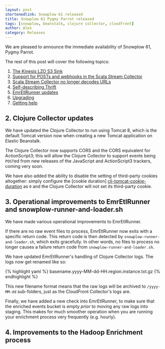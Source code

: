 ```yaml
---
layout: post
shortenedlink: Snowplow 61 released
title: Snowplow 61 Pygmy Parrot released
tags: [snowplow, beanstalk, clojure collector, cloudfront]
author: Alex
category: Releases
---
```


We are pleased to announce the immediate availability of Snowplow 61, Pygmy Parrot.



The rest of this post will cover the following topics:

1. [The Kinesis LZO S3 Sink](/blog/2015/02/03/snowplow-60-bee-hummingbird-released/#s3-sink)
2. [Support for POSTs and webhooks in the Scala Stream Collector](/blog/2015/02/03/snowplow-60-bee-hummingbird-released/#ssc)
3. [Scala Stream Collector no longer decodes URLs](/blog/2015/02/03/snowplow-60-bee-hummingbird-released/#url-decoding)
4. [Self-describing Thrift](/blog/2015/02/03/snowplow-60-bee-hummingbird-released/#thrift)
5. [EmrEtlRunner updates](/blog/2015/02/03/snowplow-60-bee-hummingbird-released/#emretlrunner-updates)
6. [Upgrading](/blog/2015/02/03/snowplow-60-bee-hummingbird-released/#upgrading)
7. [Getting help](/blog/2015/02/03/snowplow-60-bee-hummingbird-released/#help)

<!--more-->

<h2><a name="clj-collector-updates">2. Clojure Collector updates</a></h2>

We have updated the Clojure Collector to run using Tomcat 8, which is the default Tomcat version now when creating a new Tomcat application on Elastic Beanstalk.

The Clojure Collector now supports CORS and the CORS equivalent for ActionScript3; this will allow the Clojure Collector to support events being `POST`ed from new releases of the JavaScript and ActionScript3 trackers, coming very soon.

We have also added the ability to disable the setting of third-party cookies altogether: simply configure the [cookie duration] [clj-tomcat-cookie-duration] as `0` and the Clojure Collector will not set its third-party cookie.

<h2><a name="ruby-app-improvements">3. Operational improvements to EmrEtlRunner and snowplow-runner-and-loader.sh</a></h2>

We have made various operational improvements to EmrEtlRunner.

If there are no raw event files to process, EmrEtlRunner now exits with a specific return code. This return code is then detected by `snowplow-runner-and-loader.sh`, which exits gracefully. In other words, no files to process no longer causes a failure return code from `snowplow-runner-and-loader.sh`.

We have updated EmrEtlRunner's handling of Clojure Collector logs. The logs now get renamed like so:

{% highlight yaml %}
basename.yyyy-MM-dd-HH.region.instance.txt.gz
{% endhighlight %}

This new filename format means that the raw logs will be archived to `/yyyy-MM-dd` sub-folders, just as the CloudFront Collector's logs are.

Finally, we have added a new check into EmrEtlRunner, to make sure that the enriched events bucket is empty _prior_ to moving any raw logs into staging. This makes for much smoother operation when you are running your enrichment process very frequently (e.g. hourly).

<h2><a name="hadoop-improvements">4. Improvements to the Hadoop Enrichment process</a></h2>



[clj-tomcat-cookie-duration]: https://github.com/snowplow/snowplow/wiki/Additional-configuration-options#4-setting-the-cookie-duration
